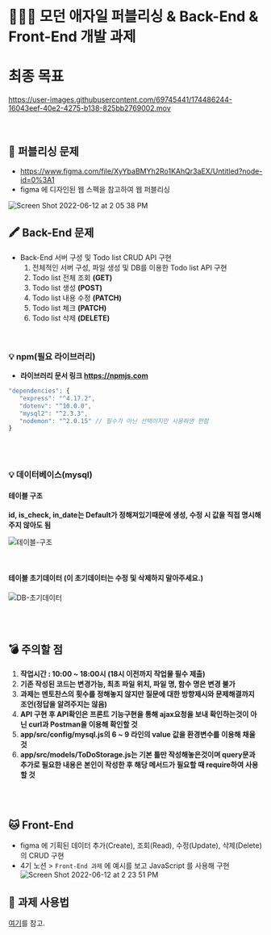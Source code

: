 # 👨🏻‍💻 모던 애자일 퍼블리싱 & Back-End & Front-End 개발 과제

# 최종 목표
https://user-images.githubusercontent.com/69745441/174486244-16043eef-40e2-4275-b138-825bb2769002.mov


<br>

## 🐶 퍼블리싱 문제

- https://www.figma.com/file/XyYbaBMYh2Ro1KAhQr3aEX/Untitled?node-id=0%3A1
- figma 에 디자인된 웹 스펙을 참고하여 웹 퍼블리싱

![Screen Shot 2022-06-12 at 2 05 38 PM](https://user-images.githubusercontent.com/69745441/173215393-612d9657-18ef-420b-81bd-7133aa04a29d.png)


## 🖍 Back-End 문제

- Back-End 서버 구성 및 Todo list CRUD API 구현
  1.  전체적인 서버 구성, 파일 생성 및 DB를 이용한 Todo list API 구현
  2.  Todo list 전체 조회 **(GET)**
  3.  Todo list 생성 **(POST)**
  4.  Todo list 내용 수정 **(PATCH)**
  5.  Todo list 체크 **(PATCH)**
  6.  Todo list 삭제 **(DELETE)**

<br>

### 💡 npm(필요 라이브러리)
- **라이브러리 문서 링크 https://npmjs.com**

```js
"dependencies": {
   "express": "^4.17.2",
   "dotenv": "^10.0.0",
   "mysql2": "^2.3.3",
   "nodemon": "^2.0.15" // 필수가 아닌 선택이지만 사용하면 편함
}
```

<br>
<br>

### 💡 데이터베이스(mysql)

#### 테이블 구조

**id, is_check, in_date는 Default가 정해져있기때문에 생성, 수정 시 값을 직접 명시해주지 않아도 됨**

![테이블-구조](https://user-images.githubusercontent.com/78959175/171580620-7444f6ba-80e7-4572-8a34-d6e2083c933a.png)

<br>

#### 테이블 초기데이터 (이 초기데이터는 수정 및 삭제하지 말아주세요.)

![DB-초기데이터](https://user-images.githubusercontent.com/78959175/171580544-71cfb2c2-ac1a-4cbd-ab83-bf3885610312.png)

<br>
<br>

## 💣 주의할 점

1. **작업시간 : 10:00 ~ 18:00시  (18시 이전까지 작업물 필수 제출)**
2. **기존 작성된 코드는 변경가능, 최초 파일 위치, 파일 명, 함수 명은 변경 불가**
3. **과제는 멘토찬스의 횟수를 정해놓지 않지만 질문에 대한 방향제시와 문제해결까지 조언(정답을 알려주지는 않음)**
4. **API 구현 후 API확인은 프론트 기능구현을 통해 ajax요청을 보내 확인하는것이 아닌 curl과 Postman을 이용해 확인할 것**
5. **app/src/config/mysql.js의 6 ~ 9 라인의 value 값을 환경변수를 이용해 채울 것**
6. **app/src/models/ToDoStorage.js는 기본 틀만 작성해놓은것이며 query문과 추가로 필요한 내용은 본인이 작성한 후 해당 메서드가 필요할 때 require하여 사용할 것**

<br>
<br>

## 🐱 Front-End 
- figma 에 기획된 데이터 추가(Create), 조회(Read), 수정(Update), 삭제(Delete) 의 CRUD 구현
- 4기 노션 > `Front-End 과제` 에 예시를 보고 JavaScript 를 사용해 구현
![Screen Shot 2022-06-12 at 2 23 51 PM](https://user-images.githubusercontent.com/69745441/173217033-2f095086-1461-436b-8e54-750fbd3029c5.png)


## 📝 과제 사용법

[여기](https://youtu.be/Lhp3r_V7emY)를 참고.

<br>

